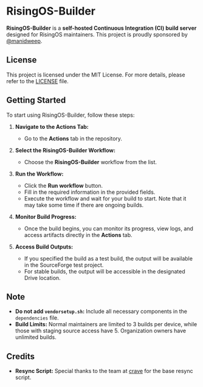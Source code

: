# RisingOS-Builder

**RisingOS-Builder** is a **self-hosted Continuous Integration (CI) build server** designed for RisingOS maintainers. This project is proudly sponsored by [@manidweep](https://github.com/manidweep).

## License

This project is licensed under the MIT License. For more details, please refer to the [LICENSE](LICENSE) file.

## Getting Started

To start using RisingOS-Builder, follow these steps:

1. **Navigate to the Actions Tab:**
   - Go to the **Actions** tab in the repository.

2. **Select the RisingOS-Builder Workflow:**
   - Choose the **RisingOS-Builder** workflow from the list.

3. **Run the Workflow:**
   - Click the **Run workflow** button.
   - Fill in the required information in the provided fields.
   - Execute the workflow and wait for your build to start. Note that it may take some time if there are ongoing builds.

4. **Monitor Build Progress:**
   - Once the build begins, you can monitor its progress, view logs, and access artifacts directly in the **Actions** tab.

5. **Access Build Outputs:**
   - If you specified the build as a test build, the output will be available in the SourceForge test project.
   - For stable builds, the output will be accessible in the designated Drive location.

## Note

- **Do not add `vendorsetup.sh`:** Include all necessary components in the `dependencies` file.
- **Build Limits:** Normal maintainers are limited to 3 builds per device, while those with staging source access have 5. Organization owners have unlimited builds.

## Credits

- **Resync Script:** Special thanks to the team at [crave](https://github.com/accupara/docker-images/blob/master/aosp/common/resync.sh) for the base resync script.